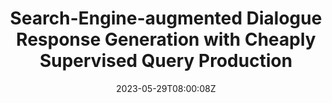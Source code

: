 ---
title: "Search-Engine-augmented Dialogue Response Generation with Cheaply Supervised Query Production"
authors:
- Ante Wang
- Linfeng Song
- Qi Liu
- Longyue Wang
- Zhaopeng Tu
- Jinsong Su
- Dong Yu
author_notes:
- "共同一作"
- "共同一作"
- 
- 
- 
- "通讯作者"
- 
date: "2023-05-29T08:00:08Z"
publishDate: "2025-05-29T08:00:08Z"
publication_types: [文本生成]
publication: "**Artificial Intelligence.** (CCF-A类)"
---